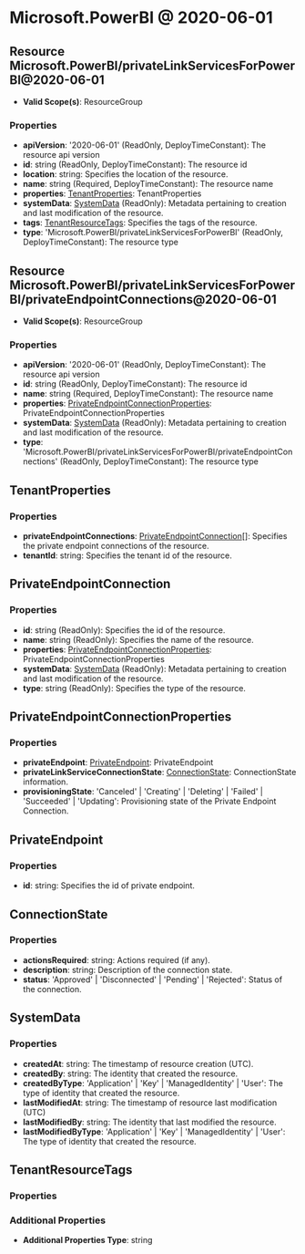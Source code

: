 # Microsoft.PowerBI @ 2020-06-01

## Resource Microsoft.PowerBI/privateLinkServicesForPowerBI@2020-06-01
* **Valid Scope(s)**: ResourceGroup
### Properties
* **apiVersion**: '2020-06-01' (ReadOnly, DeployTimeConstant): The resource api version
* **id**: string (ReadOnly, DeployTimeConstant): The resource id
* **location**: string: Specifies the location of the resource.
* **name**: string (Required, DeployTimeConstant): The resource name
* **properties**: [TenantProperties](#tenantproperties): TenantProperties
* **systemData**: [SystemData](#systemdata) (ReadOnly): Metadata pertaining to creation and last modification of the resource.
* **tags**: [TenantResourceTags](#tenantresourcetags): Specifies the tags of the resource.
* **type**: 'Microsoft.PowerBI/privateLinkServicesForPowerBI' (ReadOnly, DeployTimeConstant): The resource type

## Resource Microsoft.PowerBI/privateLinkServicesForPowerBI/privateEndpointConnections@2020-06-01
* **Valid Scope(s)**: ResourceGroup
### Properties
* **apiVersion**: '2020-06-01' (ReadOnly, DeployTimeConstant): The resource api version
* **id**: string (ReadOnly, DeployTimeConstant): The resource id
* **name**: string (Required, DeployTimeConstant): The resource name
* **properties**: [PrivateEndpointConnectionProperties](#privateendpointconnectionproperties): PrivateEndpointConnectionProperties
* **systemData**: [SystemData](#systemdata) (ReadOnly): Metadata pertaining to creation and last modification of the resource.
* **type**: 'Microsoft.PowerBI/privateLinkServicesForPowerBI/privateEndpointConnections' (ReadOnly, DeployTimeConstant): The resource type

## TenantProperties
### Properties
* **privateEndpointConnections**: [PrivateEndpointConnection](#privateendpointconnection)[]: Specifies the private endpoint connections of the resource.
* **tenantId**: string: Specifies the tenant id of the resource.

## PrivateEndpointConnection
### Properties
* **id**: string (ReadOnly): Specifies the id of the resource.
* **name**: string (ReadOnly): Specifies the name of the resource.
* **properties**: [PrivateEndpointConnectionProperties](#privateendpointconnectionproperties): PrivateEndpointConnectionProperties
* **systemData**: [SystemData](#systemdata) (ReadOnly): Metadata pertaining to creation and last modification of the resource.
* **type**: string (ReadOnly): Specifies the type of the resource.

## PrivateEndpointConnectionProperties
### Properties
* **privateEndpoint**: [PrivateEndpoint](#privateendpoint): PrivateEndpoint
* **privateLinkServiceConnectionState**: [ConnectionState](#connectionstate): ConnectionState information.
* **provisioningState**: 'Canceled' | 'Creating' | 'Deleting' | 'Failed' | 'Succeeded' | 'Updating': Provisioning state of the Private Endpoint Connection.

## PrivateEndpoint
### Properties
* **id**: string: Specifies the id of private endpoint.

## ConnectionState
### Properties
* **actionsRequired**: string: Actions required (if any).
* **description**: string: Description of the connection state.
* **status**: 'Approved' | 'Disconnected' | 'Pending' | 'Rejected': Status of the connection.

## SystemData
### Properties
* **createdAt**: string: The timestamp of resource creation (UTC).
* **createdBy**: string: The identity that created the resource.
* **createdByType**: 'Application' | 'Key' | 'ManagedIdentity' | 'User': The type of identity that created the resource.
* **lastModifiedAt**: string: The timestamp of resource last modification (UTC)
* **lastModifiedBy**: string: The identity that last modified the resource.
* **lastModifiedByType**: 'Application' | 'Key' | 'ManagedIdentity' | 'User': The type of identity that created the resource.

## TenantResourceTags
### Properties
### Additional Properties
* **Additional Properties Type**: string

